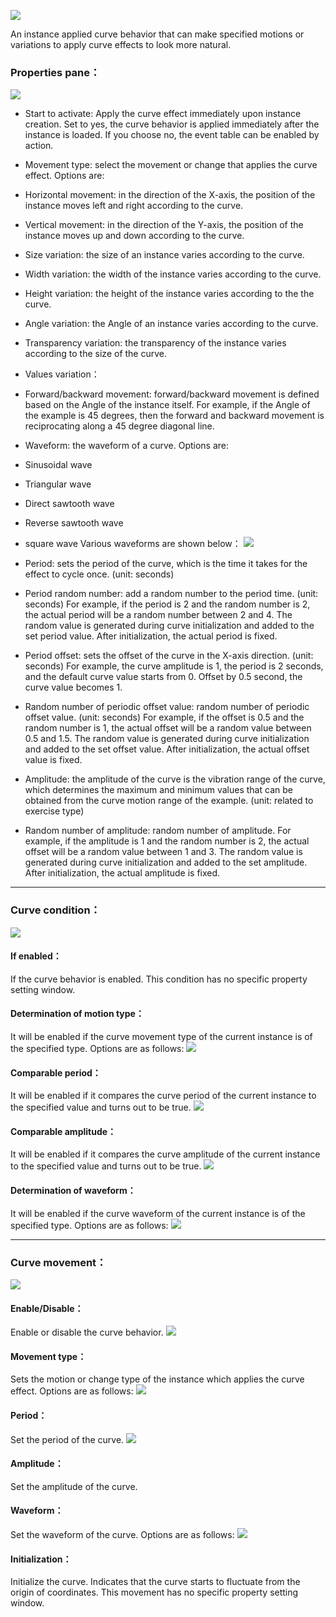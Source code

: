 ![](564d801b586d2.png)

An instance applied curve behavior that can make specified motions or variations to apply curve effects to look more natural.


### Properties pane：
![](563870f769e8d.png)
- Start to activate: Apply the curve effect immediately upon instance creation. Set to yes, the curve behavior is applied immediately after the instance is loaded. If you choose no, the event table can be enabled by action.
- Movement type: select the movement or change that applies the curve effect. Options are:
 - Horizontal movement: in the direction of the X-axis, the position of the instance moves left and right according to the curve.
 - Vertical movement: in the direction of the Y-axis, the position of the instance moves up and down according to the curve.
 - Size variation: the size of an instance varies according to the curve.
 - Width variation: the width of the instance varies according to the curve.
 - Height variation: the height of the instance varies according to the the curve.
 - Angle variation: the Angle of an instance varies according to the curve.
 - Transparency variation: the transparency of the instance varies according to the size of the curve.
 - Values variation：
 - Forward/backward movement: forward/backward movement is defined based on the Angle of the instance itself. For example, if the Angle of the example is 45 degrees, then the forward and backward movement is reciprocating along a 45 degree diagonal line.
- Waveform: the waveform of a curve. Options are:
 - Sinusoidal wave
 - Triangular wave
 - Direct sawtooth wave
 - Reverse sawtooth wave
 - square wave
Various waveforms are shown below：
![](56387100b4bbf.png)
- Period: sets the period of the curve, which is the time it takes for the effect to cycle once. (unit: seconds)
- Period random number: add a random number to the period time. (unit: seconds)
For example, if the period is 2 and the random number is 2, the actual period will be a random number between 2 and 4. The random value is generated during curve initialization and added to the set period value. After initialization, the actual period is fixed.
- Period offset: sets the offset of the curve in the X-axis direction. (unit: seconds)
For example, the curve amplitude is 1, the period is 2 seconds, and the default curve value starts from 0. Offset by 0.5 second, the curve value becomes 1.

- Random number of periodic offset value: random number of periodic offset value. (unit: seconds)
For example, if the offset is 0.5 and the random number is 1, the actual offset will be a random value between 0.5 and 1.5. The random value is generated during curve initialization and added to the set offset value. After initialization, the actual offset value is fixed.
- Amplitude: the amplitude of the curve is the vibration range of the curve, which determines the maximum and minimum values that can be obtained from the curve motion range of the example. (unit: related to exercise type)
- Random number of amplitude: random number of amplitude.
For example, if the amplitude is 1 and the random number is 2, the actual offset will be a random value between 1 and 3. The random value is generated during curve initialization and added to the set amplitude. After initialization, the actual amplitude is fixed.

------------

### Curve condition：
![](563870f78290c.png)

#### If enabled：
If the curve behavior is enabled.
This condition has no specific property setting window.

#### Determination of motion type：
It will be enabled if the curve movement type of the current instance is of the specified type. Options are as follows:
![](563870f7cb165.png)
#### Comparable period：
It will be enabled if it compares the curve period of the current instance to the specified value and turns out to be true.
![](563870f79c30f.png)
#### Comparable amplitude：
It will be enabled if it compares the curve amplitude of the current instance to the specified value and turns out to be true.
![](563870f78eef8.png)
#### Determination of waveform：
It will be enabled if the curve waveform of the current instance is of the specified type. Options are as follows:
![](56387bbce7444.png)

------------

### Curve movement：
![](56387e35911b7.png)

#### Enable/Disable：
Enable or disable the curve behavior.
![](563870f7300a6.png)

#### Movement type：
Sets the motion or change type of the instance which applies the curve effect. Options are as follows:
![](56387fa7d23a8.png)

#### Period：
Set the period of the curve.
![](563870f757378.png)
#### Amplitude：
Set the amplitude of the curve.

#### Waveform：
Set the waveform of the curve. Options are as follows:
![](56387fa7b66a4.png)

#### Initialization：
Initialize the curve. Indicates that the curve starts to fluctuate from the origin of coordinates.
This movement has no specific property setting window.